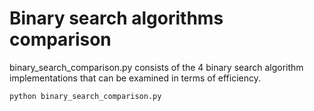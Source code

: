 # Binary search algorithms comparison
binary_search_comparison.py consists of the 4 binary search algorithm implementations that can be examined in terms of efficiency.

```
python binary_search_comparison.py

```
